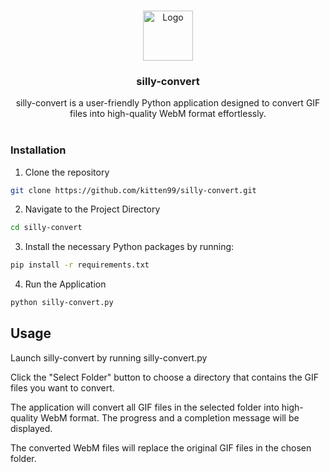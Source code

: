 <br/>
<p align="center">
  <a href="https://github.com/kitten99/silly-convert">
    <img src="https://i.imgur.com/ANMowZ9.png" alt="Logo" width="80" height="80">
  </a>

  <h3 align="center">silly-convert</h3>

  <p align="center">
    silly-convert is a user-friendly Python application designed to convert GIF files into high-quality WebM format effortlessly.
    <br/>
    <br/>
  </p>
</p>



### Installation

1. Clone the repository

```sh
git clone https://github.com/kitten99/silly-convert.git
```

2. Navigate to the Project Directory

```sh
cd silly-convert
```

3. Install the necessary Python packages by running:

```sh
pip install -r requirements.txt
```

4. Run the Application

```sh
python silly-convert.py
```


## Usage

Launch silly-convert by running silly-convert.py

Click the "Select Folder" button to choose a directory that contains the GIF files you want to convert.

The application will convert all GIF files in the selected folder into high-quality WebM format. The progress and a completion message will be displayed.

The converted WebM files will replace the original GIF files in the chosen folder.
